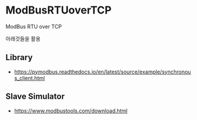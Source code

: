# ModBusRTUoverTCP
ModBus RTU over TCP 

아래것들을 활용

## Library
- https://pymodbus.readthedocs.io/en/latest/source/example/synchronous_client.html

## Slave Simulator
- https://www.modbustools.com/download.html
